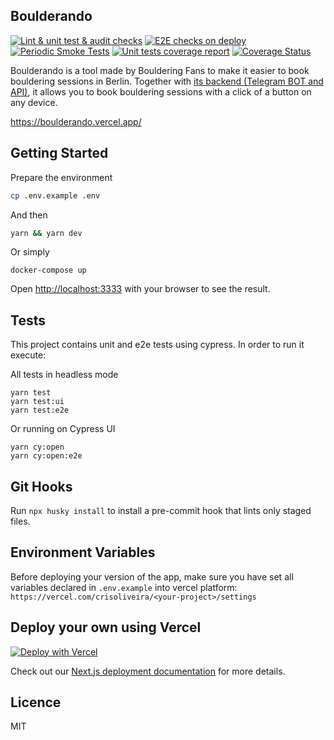 ## Boulderando

[![Lint & unit test & audit checks](https://github.com/cristianoliveira/boulderando/actions/workflows/on-push.yml/badge.svg)](https://github.com/cristianoliveira/boulderando/actions/workflows/on-push.yml)
[![E2E checks on deploy](https://github.com/cristianoliveira/boulderando/actions/workflows/on-deploy.yml/badge.svg)](https://github.com/cristianoliveira/boulderando/actions/workflows/on-deploy.yml)
[![Periodic Smoke Tests](https://github.com/cristianoliveira/boulderando/actions/workflows/on-schedule-smoke-tests.yml/badge.svg)](https://github.com/cristianoliveira/boulderando/actions/workflows/on-schedule-smoke-tests.yml)
[![Unit tests coverage report](https://github.com/cristianoliveira/boulderando/actions/workflows/on-pull_request-coverage.yml/badge.svg)](https://github.com/cristianoliveira/boulderando/actions/workflows/on-pull_request-coverage.yml)
[![Coverage Status](https://coveralls.io/repos/github/cristianoliveira/boulderando/badge.svg?branch=feat/coveralls)](https://coveralls.io/github/cristianoliveira/boulderando?branch=feat/coveralls)

Boulderando is a tool made by Bouldering Fans to make it easier to book bouldering sessions in Berlin.
Together with [its backend (Telegram BOT and API)](https://github.com/juanibiapina/boulderando_bot), it allows you to book bouldering sessions with a click of a button on any device.

https://boulderando.vercel.app/

## Getting Started

Prepare the environment
```bash
cp .env.example .env
```

And then
```bash
yarn && yarn dev
```
Or simply
```
docker-compose up
```

Open [http://localhost:3333](http://localhost:3333) with your browser to see the result.

## Tests

This project contains unit and e2e tests using cypress. In order to run it execute:

All tests in headless mode
```
yarn test
yarn test:ui
yarn test:e2e
```

Or running on Cypress UI

```
yarn cy:open
yarn cy:open:e2e
```

## Git Hooks

Run `npx husky install` to install a pre-commit hook that lints only staged files.

## Environment Variables

Before deploying your version of the app, make sure you have set all variables declared in `.env.example` into vercel platform: `https://vercel.com/crisoliveira/<your-project>/settings`

## Deploy your own using Vercel

[![Deploy with Vercel](https://vercel.com/button)](https://vercel.com/new/clone?repository-url=https%3A%2F%2Fgithub.com%2Fcristianoliveira%2Fboulderando&env=NEXT_PUBLIC_API_URL&project-name=my-boulderando)

Check out our [Next.js deployment documentation](https://nextjs.org/docs/deployment) for more details.

## Licence

MIT
